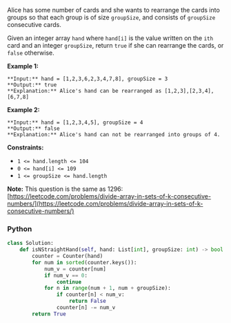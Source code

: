 Alice has some number of cards and she wants to rearrange the cards into groups so that each group is of size  `groupSize`, and consists of  `groupSize`  consecutive cards.

Given an integer array  `hand`  where  `hand[i]`  is the value written on the  `ith`  card and an integer  `groupSize`, return  `true`  if she can rearrange the cards, or  `false`  otherwise.

**Example 1:**
```
**Input:** hand = [1,2,3,6,2,3,4,7,8], groupSize = 3
**Output:** true
**Explanation:** Alice's hand can be rearranged as [1,2,3],[2,3,4],[6,7,8]
```

**Example 2:**
```
**Input:** hand = [1,2,3,4,5], groupSize = 4
**Output:** false
**Explanation:** Alice's hand can not be rearranged into groups of 4.
```

**Constraints:**

-   `1 <= hand.length <= 104`
-   `0 <= hand[i] <= 109`
-   `1 <= groupSize <= hand.length`

**Note:**  This question is the same as 1296:  [https://leetcode.com/problems/divide-array-in-sets-of-k-consecutive-numbers/](https://leetcode.com/problems/divide-array-in-sets-of-k-consecutive-numbers/)


### Python
```py
class Solution:
    def isNStraightHand(self, hand: List[int], groupSize: int) -> bool:
        counter = Counter(hand)
        for num in sorted(counter.keys()):
            num_v = counter[num]
            if num_v == 0:
                continue
            for n in range(num + 1, num + groupSize):
                if counter[n] < num_v:
                    return False
                counter[n] -= num_v
        return True
```